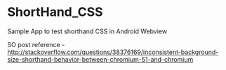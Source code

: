 # ShortHand_CSS

Sample App to test shorthand CSS in Android Webview

SO post reference - http://stackoverflow.com/questions/38376169/inconsistent-background-size-shorthand-behavior-between-chromium-51-and-chromium
